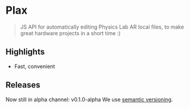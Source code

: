 # Plax

> JS API for automatically editing Physics Lab AR local files, to make great hardware projects in a short time :)

## Highlights
- Fast, convenient

## Releases
Now still in alpha channel: v0.1.0-alpha
We use [semantic versioning](https://semver.org).

